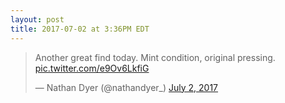 ```yaml
---
layout: post
title: 2017-07-02 at 3:36PM EDT
---
```


<blockquote class="twitter-tweet" data-lang="en"><p lang="en" dir="ltr">Another great find today. Mint condition, original pressing. <a href="https://t.co/e9Ov6LkfiG">pic.twitter.com/e9Ov6LkfiG</a></p>&mdash; Nathan Dyer (@nathandyer_) <a href="https://twitter.com/nathandyer_/status/881597467627839489">July 2, 2017</a></blockquote>
<script async src="//platform.twitter.com/widgets.js" charset="utf-8"></script>
